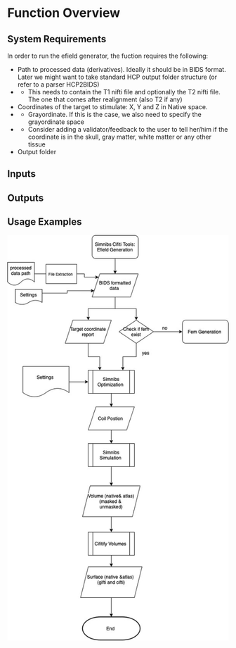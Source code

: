  Function Overview 
===============


System Requirements 
--------------- 
In order to run the efield generator, the fuction requires the following:
- Path to processed data (derivatives). Ideally it should be in BIDS format. Later we might want to take standard HCP output folder structure (or refer to a parser HCP2BIDS)
- - This needs to contain the T1 nifti file and optionally the T2 nifti file. The one that comes after realignment (also T2 if any)
- Coordinates of the target to stimulate: X, Y and Z in Native space.
- - Grayordinate. If this is the case, we also need to specify the grayordinate space
- - Consider adding a validator/feedback to the user to tell her/him if the coordinate is in the skull, gray matter, white matter or any other tissue
- Output folder



Inputs 
--------------- 


Outputs 
---------------


Usage Examples 
--------------- 


![Simnibs Cifti Tools Efield Generation Flow Diagram](TMS_flow.jpg)

